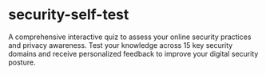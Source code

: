 # security-self-test
A comprehensive interactive quiz to assess your online security practices and privacy awareness. Test your knowledge across 15 key security domains and receive personalized feedback to improve your digital security posture.
